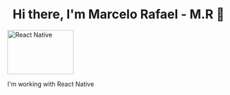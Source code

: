 <h1 align="center"> Hi there, I'm Marcelo Rafael - M.R 👋 </h1>

<img src="https://miro.medium.com/max/1024/1*xDi2csEAWxu95IEkaNdFUQ.png" alt="React Native" width="150" height="100" align="center">

<p> I'm working with React Native </p>

